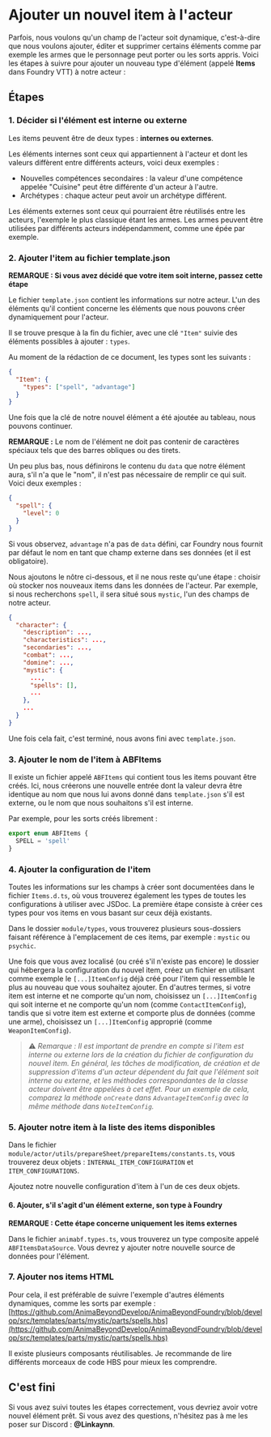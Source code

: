 # Ajouter un nouvel item à l'acteur

Parfois, nous voulons qu'un champ de l'acteur soit dynamique, c'est-à-dire que nous voulons ajouter, éditer et supprimer certains éléments comme par exemple les armes que le personnage peut porter ou les sorts appris. Voici les étapes à suivre pour ajouter un nouveau type d'élément (appelé **Items** dans Foundry VTT) à notre acteur :

## Étapes

### 1. Décider si l'élément est interne ou externe

Les items peuvent être de deux types : **internes ou externes**.

Les éléments internes sont ceux qui appartiennent à l'acteur et dont les valeurs diffèrent entre différents acteurs, voici deux exemples :

- Nouvelles compétences secondaires : la valeur d'une compétence appelée "Cuisine" peut être différente d'un acteur à l'autre.
- Archétypes : chaque acteur peut avoir un archétype différent.

Les éléments externes sont ceux qui pourraient être réutilisés entre les acteurs, l'exemple le plus classique étant les armes. Les armes peuvent être utilisées par différents acteurs indépendamment, comme une épée par exemple.

### 2. Ajouter l'item au fichier template.json

**REMARQUE : Si vous avez décidé que votre item soit interne, passez cette étape**

Le fichier `template.json` contient les informations sur notre acteur. L'un des éléments qu'il contient concerne les éléments que nous pouvons créer dynamiquement pour l'acteur.

Il se trouve presque à la fin du fichier, avec une clé `"Item"` suivie des éléments possibles à ajouter : `types`.

Au moment de la rédaction de ce document, les types sont les suivants :

```json
{
  "Item": {
    "types": ["spell", "advantage"]
  }
}
```

Une fois que la clé de notre nouvel élément a été ajoutée au tableau, nous pouvons continuer.

**REMARQUE :** Le nom de l'élément ne doit pas contenir de caractères spéciaux tels que des barres obliques ou des tirets.

Un peu plus bas, nous définirons le contenu du `data` que notre élément aura, s'il n'a que le "nom", il n'est pas nécessaire de remplir ce qui suit. Voici deux exemples :

```json
{
  "spell": {
    "level": 0
  }
}
```

Si vous observez, `advantage` n'a pas de `data` défini, car Foundry nous fournit par défaut le nom en tant que champ externe dans ses données (et il est obligatoire).

Nous ajoutons le nôtre ci-dessous, et il ne nous reste qu'une étape : choisir où stocker nos nouveaux items dans les données de l'acteur. Par exemple, si nous recherchons `spell`, il sera situé sous `mystic`, l'un des champs de notre acteur.

```json
{
  "character": {
    "description": ...,
    "characteristics": ...,
    "secondaries": ...,
    "combat": ...,
    "domine": ...,
    "mystic": {
      ...,
      "spells": [],
      ...
    },
    ...
  }
}
```

Une fois cela fait, c'est terminé, nous avons fini avec `template.json`.

### 3. Ajouter le nom de l'item à ABFItems

Il existe un fichier appelé `ABFItems` qui contient tous les items pouvant être créés. Ici, nous créerons une nouvelle entrée dont la valeur devra être identique au nom que nous lui avons donné dans `template.json` s'il est externe, ou le nom que nous souhaitons s'il est interne.

Par exemple, pour les sorts créés librement :

```ts
export enum ABFItems {
  SPELL = 'spell'
}
```

### 4. Ajouter la configuration de l'item

Toutes les informations sur les champs à créer sont documentées dans le fichier `Items.d.ts`, où vous trouverez également les types de toutes les configurations à utiliser avec JSDoc. La première étape consiste à créer ces types pour vos items en vous basant sur ceux déjà existants.

Dans le dossier `module/types`, vous trouverez plusieurs sous-dossiers faisant référence à l'emplacement de ces items, par exemple : `mystic` ou `psychic`.

Une fois que vous avez localisé (ou créé s'il n'existe pas encore) le dossier qui hébergera la configuration du nouvel item, créez un fichier en utilisant comme exemple le `[...]ItemConfig` déjà créé pour l'item qui ressemble le plus au nouveau que vous souhaitez ajouter. En d'autres termes, si votre item est interne et ne comporte qu'un nom, choisissez un `[...]ItemConfig` qui soit interne et ne comporte qu'un nom (comme `ContactItemConfig`), tandis que si votre item est externe et comporte plus de données (comme une arme), choisissez un `[...]ItemConfig` approprié (comme `WeaponItemConfig`).

> :warning: *Remarque : Il est important de prendre en compte si l'item est interne ou externe lors de la création du fichier de configuration du nouvel item. En général, les tâches de modification, de création et de suppression d'items d'un acteur dépendent du fait que l'élément soit interne ou externe, et les méthodes correspondantes de la classe acteur doivent être appelées à cet effet. Pour un exemple de cela, comparez la méthode `onCreate` dans `AdvantageItemConfig` avec la même méthode dans `NoteItemConfig`.*

### 5. Ajouter notre item à la liste des items disponibles

Dans le fichier `module/actor/utils/prepareSheet/prepareItems/constants.ts`, vous trouverez deux objets : `INTERNAL_ITEM_CONFIGURATION` et `ITEM_CONFIGURATIONS`.

Ajoutez notre nouvelle configuration d'item à l'un de ces deux objets.

#### 6. Ajouter, s'il s'agit d'un élément externe, son type à Foundry

**REMARQUE : Cette étape concerne uniquement les items externes**

Dans le fichier `animabf.types.ts`, vous trouverez un type composite appelé `ABFItemsDataSource`. Vous devrez y ajouter notre nouvelle source de données pour l'élément.

### 7. Ajouter nos items HTML

Pour cela, il est préférable de suivre l'exemple d'autres éléments dynamiques, comme les sorts par exemple : [https://github.com/AnimaBeyondDevelop/AnimaBeyondFoundry/blob/develop/src/templates/parts/mystic/parts/spells.hbs](https://github.com/AnimaBeyondDevelop/AnimaBeyondFoundry/blob/develop/src/templates/parts/mystic/parts/spells.hbs)

Il existe plusieurs composants réutilisables. Je recommande de lire différents morceaux de code HBS pour mieux les comprendre.

## C'est fini

Si vous avez suivi toutes les étapes correctement, vous devriez avoir votre nouvel élément prêt. Si vous avez des questions, n'hésitez pas à me les poser sur Discord : **@Linkaynn**.

